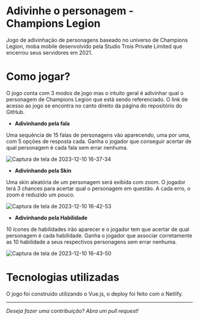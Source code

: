 # Adivinhe o personagem - Champions Legion
Jogo de adivinhação de personagens baseado no universo de Champions Legion, moba mobile desenvolvido pela Studio Trois Private Limited que encerrou seus servidores em 2021.
# Como jogar?
O jogo conta com 3 modos de jogo mas o intuito geral é adivinhar qual o personagem de Champions Legion que está sendo referenciado. O link de acesso ao jogo se encontra no canto direito da página do repositório do GitHub.
+ **Adivinhando pela fala**
  
Uma sequência de 15 falas de personagens vão aparecendo, uma por uma, com 5 opções de resposta cada. Ganha o jogador que conseguir acertar de qual personagem é cada fala sem errar nenhuma.

![Captura de tela de 2023-12-10 16-37-34](https://github.com/henrique-souza76/adivinhe-o-personagem-CL/assets/128760516/f59f1c17-f5b2-4a5a-9b5b-23e1de6c4cfa)
+ **Adivinhando pela Skin**
  
Uma skin aleatória de um personagem será exibida com zoom. O jogador terá 3 chances para acertar qual o personagem em questão. A cada erro, o zoom é reduzido um pouco.

![Captura de tela de 2023-12-10 16-42-53](https://github.com/henrique-souza76/adivinhe-o-personagem-CL/assets/128760516/7176ea7f-2a85-4a46-89d5-ed7920ecd237)
+ **Adivinhando pela Habilidade**
  
10 ícones de habilidades irão aparecer e o jogador tem que acertar de qual personagem é cada habilidade. Ganha o jogador que associar corretamente as 10 habilidade a seus respectivos personagens sem errar nenhuma.

![Captura de tela de 2023-12-10 16-43-50](https://github.com/henrique-souza76/adivinhe-o-personagem-CL/assets/128760516/1325609d-b715-4161-acf1-4c14a8809957)
# Tecnologias utilizadas
O jogo foi construído utilizando o Vue.js, o deploy foi feito com o Netlify.

<hr>

*Deseja fazer uma contribuição? Abra um pull request!*
